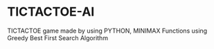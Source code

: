 # TICTACTOE-AI
TICTACTOE game made by using PYTHON, MINIMAX Functions using Greedy Best First Search Algorithm
